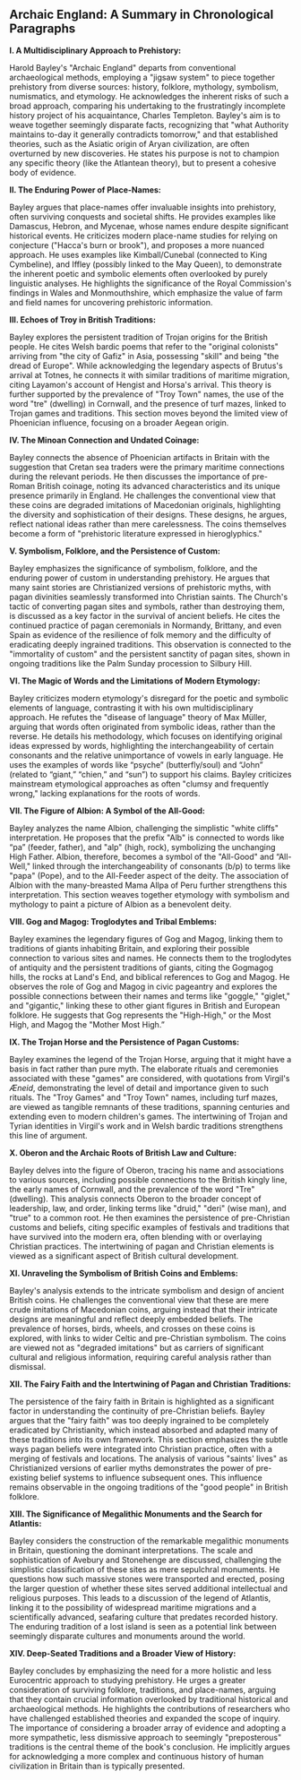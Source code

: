 ## Archaic England: A Summary in Chronological Paragraphs

**I.  A Multidisciplinary Approach to Prehistory:**

Harold Bayley's "Archaic England" departs from conventional archaeological methods, employing a "jigsaw system" to piece together prehistory from diverse sources: history, folklore, mythology, symbolism, numismatics, and etymology.  He acknowledges the inherent risks of such a broad approach, comparing his undertaking to the frustratingly incomplete history project of his acquaintance, Charles Templeton.  Bayley's aim is to weave together seemingly disparate facts, recognizing that "what Authority maintains to-day it generally contradicts tomorrow," and that established theories, such as the Asiatic origin of Aryan civilization, are often overturned by new discoveries.  He states his purpose is not to champion any specific theory (like the Atlantean theory), but to present a cohesive body of evidence.


**II. The Enduring Power of Place-Names:**

Bayley argues that place-names offer invaluable insights into prehistory, often surviving conquests and societal shifts. He provides examples like Damascus, Hebron, and Mycenae, whose names endure despite significant historical events.  He criticizes modern place-name studies for relying on conjecture ("Hacca's burn or brook"), and proposes a more nuanced approach. He uses examples like Kimball/Cunebal (connected to King Cymbeline), and Iffley (possibly linked to the May Queen), to demonstrate the inherent poetic and symbolic elements often overlooked by purely linguistic analyses.  He highlights the significance of the Royal Commission's findings in Wales and Monmouthshire, which emphasize the value of farm and field names for uncovering prehistoric information.


**III. Echoes of Troy in British Traditions:**

Bayley explores the persistent tradition of Trojan origins for the British people. He cites Welsh bardic poems that refer to the "original colonists" arriving from "the city of Gafiz" in Asia, possessing "skill" and being "the dread of Europe". While acknowledging the legendary aspects of Brutus's arrival at Totnes, he connects it with similar traditions of maritime migration, citing Layamon's account of Hengist and Horsa's arrival. This theory is further supported by the prevalence of "Troy Town" names, the use of the word "tre" (dwelling) in Cornwall, and the presence of turf mazes, linked to Trojan games and traditions. This section moves beyond the limited view of Phoenician influence, focusing on a broader Aegean origin. 


**IV.  The Minoan Connection and Undated Coinage:**

Bayley connects the absence of Phoenician artifacts in Britain with the suggestion that Cretan sea traders were the primary maritime connections during the relevant periods. He then discusses the importance of pre-Roman British coinage, noting its advanced characteristics and its unique presence primarily in England. He challenges the conventional view that these coins are degraded imitations of Macedonian originals, highlighting the diversity and sophistication of their designs. These designs, he argues, reflect national ideas rather than mere carelessness. The coins themselves become a form of "prehistoric literature expressed in hieroglyphics."


**V.  Symbolism, Folklore, and the Persistence of Custom:**

Bayley emphasizes the significance of symbolism, folklore, and the enduring power of custom in understanding prehistory. He argues that many saint stories are Christianized versions of prehistoric myths, with pagan divinities seamlessly transformed into Christian saints. The Church's tactic of converting pagan sites and symbols, rather than destroying them, is discussed as a key factor in the survival of ancient beliefs. He cites the continued practice of pagan ceremonials in Normandy, Brittany, and even Spain as evidence of the resilience of folk memory and the difficulty of eradicating deeply ingrained traditions. This observation is connected to the "immortality of custom" and the persistent sanctity of pagan sites, shown in ongoing traditions like the Palm Sunday procession to Silbury Hill.


**VI.  The Magic of Words and the Limitations of Modern Etymology:**

Bayley criticizes modern etymology's disregard for the poetic and symbolic elements of language, contrasting it with his own multidisciplinary approach. He refutes the "disease of language" theory of Max Müller, arguing that words often originated from symbolic ideas, rather than the reverse. He details his methodology, which focuses on identifying original ideas expressed by words, highlighting the interchangeability of certain consonants and the relative unimportance of vowels in early language.  He uses the examples of words like “psyche” (butterfly/soul) and “John” (related to “giant,” “chien,” and “sun”) to support his claims.  Bayley criticizes mainstream etymological approaches as often "clumsy and frequently wrong," lacking explanations for the roots of words.


**VII.  The Figure of Albion: A Symbol of the All-Good:**

Bayley analyzes the name Albion, challenging the simplistic "white cliffs" interpretation. He proposes that the prefix "Alb" is connected to words like “pa” (feeder, father), and "alp" (high, rock), symbolizing the unchanging High Father.  Albion, therefore, becomes a symbol of the "All-Good" and “All-Well," linked through the interchangeability of consonants (b/p) to terms like "papa" (Pope), and to the All-Feeder aspect of the deity. The association of Albion with the many-breasted Mama Allpa of Peru further strengthens this interpretation. This section weaves together etymology with symbolism and mythology to paint a picture of Albion as a benevolent deity.


**VIII. Gog and Magog: Troglodytes and Tribal Emblems:**

Bayley examines the legendary figures of Gog and Magog, linking them to traditions of giants inhabiting Britain, and exploring their possible connection to various sites and names.  He connects them to the troglodytes of antiquity and the persistent traditions of giants, citing the Gogmagog hills, the rocks at Land's End, and biblical references to Gog and Magog. He observes the role of Gog and Magog in civic pageantry and explores the possible connections between their names and terms like "goggle," "giglet," and "gigantic," linking these to other giant figures in British and European folklore. He suggests that Gog represents the "High-High," or the Most High, and Magog the "Mother Most High.”


**IX. The Trojan Horse and the Persistence of Pagan Customs:**

Bayley examines the legend of the Trojan Horse, arguing that it might have a basis in fact rather than pure myth. The elaborate rituals and ceremonies associated with these "games" are considered, with quotations from Virgil's _Æneid_, demonstrating the level of detail and importance given to such rituals. The "Troy Games" and "Troy Town" names, including turf mazes, are viewed as tangible remnants of these traditions, spanning centuries and extending even to modern children's games.  The intertwining of Trojan and Tyrian identities in Virgil's work and in Welsh bardic traditions strengthens this line of argument.

**X.  Oberon and the Archaic Roots of British Law and Culture:**

Bayley delves into the figure of Oberon, tracing his name and associations to various sources, including possible connections to the British kingly line, the early names of Cornwall, and the prevalence of the word "Tre" (dwelling). This analysis connects Oberon to the broader concept of leadership, law, and order, linking terms like "druid," "deri" (wise man), and "true" to a common root.  He then examines the persistence of pre-Christian customs and beliefs, citing specific examples of festivals and traditions that have survived into the modern era, often blending with or overlaying Christian practices. The intertwining of pagan and Christian elements is viewed as a significant aspect of British cultural development. 


**XI. Unraveling the Symbolism of British Coins and Emblems:**

Bayley's analysis extends to the intricate symbolism and design of ancient British coins. He challenges the conventional view that these are mere crude imitations of Macedonian coins, arguing instead that their intricate designs are meaningful and reflect deeply embedded beliefs.  The prevalence of horses, birds, wheels, and crosses on these coins is explored, with links to wider Celtic and pre-Christian symbolism.  The coins are viewed not as "degraded imitations" but as carriers of significant cultural and religious information, requiring careful analysis rather than dismissal.


**XII. The Fairy Faith and the Intertwining of Pagan and Christian Traditions:**

The persistence of the fairy faith in Britain is highlighted as a significant factor in understanding the continuity of pre-Christian beliefs.  Bayley argues that the "fairy faith" was too deeply ingrained to be completely eradicated by Christianity, which instead absorbed and adapted many of these traditions into its own framework. This section emphasizes the subtle ways pagan beliefs were integrated into Christian practice, often with a merging of festivals and locations. The analysis of various "saints' lives" as Christianized versions of earlier myths demonstrates the power of pre-existing belief systems to influence subsequent ones. This influence remains observable in the ongoing traditions of the "good people" in British folklore.


**XIII. The Significance of Megalithic Monuments and the Search for Atlantis:**

Bayley considers the construction of the remarkable megalithic monuments in Britain, questioning the dominant interpretations.  The scale and sophistication of Avebury and Stonehenge are discussed, challenging the simplistic classification of these sites as mere sepulchral monuments. He questions how such massive stones were transported and erected, posing the larger question of whether these sites served additional intellectual and religious purposes.  This leads to a discussion of the legend of Atlantis, linking it to the possibility of widespread maritime migrations and a scientifically advanced, seafaring culture that predates recorded history. The enduring tradition of a lost island is seen as a potential link between seemingly disparate cultures and monuments around the world.


**XIV. Deep-Seated Traditions and a Broader View of History:**

Bayley concludes by emphasizing the need for a more holistic and less Eurocentric approach to studying prehistory. He urges a greater consideration of surviving folklore, traditions, and place-names, arguing that they contain crucial information overlooked by traditional historical and archaeological methods. He highlights the contributions of researchers who have challenged established theories and expanded the scope of inquiry.  The importance of considering a broader array of evidence and adopting a more sympathetic, less dismissive approach to seemingly "preposterous" traditions is the central theme of the book's conclusion. He implicitly argues for acknowledging a more complex and continuous history of human civilization in Britain than is typically presented.
